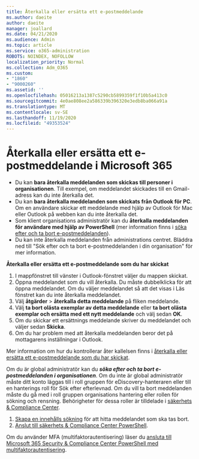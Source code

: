 ```yaml
---
title: Återkalla eller ersätta ett e-postmeddelande
ms.author: daeite
author: daeite
manager: joallard
ms.date: 04/21/2020
ms.audience: Admin
ms.topic: article
ms.service: o365-administration
ROBOTS: NOINDEX, NOFOLLOW
localization_priority: Normal
ms.collection: Adm_O365
ms.custom:
- "1860"
- "9000260"
ms.assetid: ''
ms.openlocfilehash: 05016213a1387c5290cb5899359f1f10b5a413c0
ms.sourcegitcommit: 4e0ae808ee2a586339b396320e3edb8ba066a91a
ms.translationtype: MT
ms.contentlocale: sv-SE
ms.lasthandoff: 11/19/2020
ms.locfileid: "49353524"
---
```

# <a name="recall-or-replace-an-email-message-in-microsoft-365"></a>Återkalla eller ersätta ett e-postmeddelande i Microsoft 365

- Du kan **bara återkalla meddelanden som skickas till personer i organisationen**. Till exempel, om meddelandet skickades till en Gmail-adress kan du inte återkalla det.
- Du kan **bara återkalla meddelanden som skickats från Outlook för PC**. Om en användare skickar ett meddelande med hjälp av Outlook för Mac eller Outlook på webben kan du inte återkalla det.
- Som klient organisations administratör kan du **återkalla meddelanden för användare med hjälp av PowerShell** (mer information finns i [söka efter och ta bort e-postmeddelanden](https://docs.microsoft.com/microsoft-365/compliance/search-for-and-delete-messages-in-your-organization)).
- Du kan inte återkalla meddelanden från administrations centret. Bläddra ned till "Sök efter och ta bort e-postmeddelanden i din organisation" för mer information.

**Återkalla eller ersätta ett e-postmeddelande som du har skickat**

1. I mappfönstret till vänster i Outlook-fönstret väljer du mappen skickat.
2. Öppna meddelandet som du vill återkalla. Du måste dubbelklicka för att öppna meddelandet. Om du väljer meddelandet så att det visas i Läs fönstret kan du inte återkalla meddelandet.
3. Välj **åtgärder**  >  **återkalla detta meddelande** på fliken meddelande.
4. Välj **ta bort olästa exemplar av detta meddelande** eller **ta bort olästa exemplar och ersätta med ett nytt meddelande** och välj sedan **OK**.
5. Om du skickar ett ersättnings meddelande skriver du meddelandet och väljer sedan **Skicka**.
6. Om du har problem med att återkalla meddelanden beror det på mottagarens inställningar i Outlook.

Mer information om hur du kontrollerar åter kallelsen finns i [återkalla eller ersätta ett e-postmeddelande som du har skickat](https://support.office.com/article/35027f88-d655-4554-b4f8-6c0729a723a0).

Om du är global administratör kan du **_söka efter och ta bort e-postmeddelanden i organisationen_**. Om du inte är global administratör måste ditt konto läggas till i roll gruppen för eDiscovery-hanteraren eller till en hanterings roll för Sök efter efterlevnad. Om du vill ta bort meddelanden måste du gå med i roll gruppen organisations hantering eller rollen för sökning och rensning. Behörigheter för dessa roller är tilldelade i [säkerhets & Compliance Center](https://protection.office.com/).

1. [Skapa en innehålls sökning](https://docs.microsoft.com/microsoft-365/compliance/content-search) för att hitta meddelandet som ska tas bort.
2. [Anslut till säkerhets & Compliance Center PowerShell](https://docs.microsoft.com/powershell/exchange/office-365-scc/connect-to-scc-powershell/connect-to-scc-powershell).

Om du använder MFA (multifaktorautentisering) läser du [ansluta till Microsoft 365 Security & Compliance Center PowerShell med multifaktorautentisering](https://docs.microsoft.com/powershell/exchange/office-365-scc/connect-to-scc-powershell/mfa-connect-to-scc-powershell).
